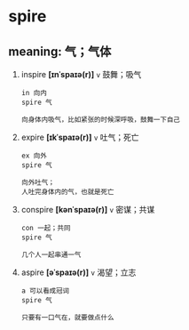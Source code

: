 # spire

## meaning: 气；气体

1. inspire **[ɪnˈspaɪə(r)]** `v` 鼓舞；吸气

   ```
   in 向内
   spire 气

   向身体内吸气，比如紧张的时候深呼吸，鼓舞一下自己
   ```

2. expire **[ɪkˈspaɪə(r)]** `v` 吐气；死亡

   ```
   ex 向外
   spire 气

   向外吐气；
   人吐完身体内的气，也就是死亡
   ```

3. conspire **[kənˈspaɪə(r)]** `v` 密谋；共谋

   ```
   con 一起；共同
   spire 气

   几个人一起串通一气
   ```

4. aspire **[əˈspaɪə(r)]** `v` 渴望；立志

   ```
   a 可以看成冠词
   spire 气

   只要有一口气在，就要做点什么
   ```
